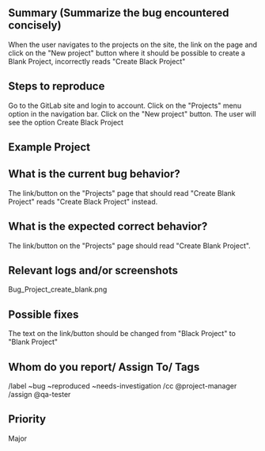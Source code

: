 ## Summary (Summarize the bug encountered concisely)

When the user navigates to the projects on the site, the link on the page and click on the "New project" button
where it should be possible to create a Blank Project, incorrectly reads "Create Black Project"

## Steps to reproduce

Go to the GitLab site and login to account.
Click on the "Projects" menu option in the navigation bar.
Click on the "New project" button.
The user will see the option Create Black Project

## Example Project

## What is the current bug behavior?

The link/button on the "Projects" page that should read "Create Blank Project" reads "Create Black Project" instead.

## What is the expected correct behavior?

The link/button on the "Projects" page should read "Create Blank Project".

## Relevant logs and/or screenshots

Bug_Project_create_blank.png

## Possible fixes

The text on the link/button should be changed from "Black Project" to "Blank Project"

## Whom do you report/ Assign To/ Tags

/label ~bug ~reproduced ~needs-investigation /cc @project-manager /assign @qa-tester

## Priority

Major
